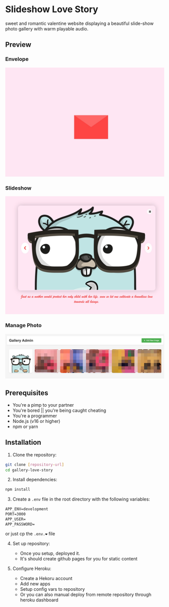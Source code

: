 # Slideshow Love Story

sweet and romantic valentine website displaying a beautiful slide-show photo gallery with warm playable audio.

## Preview

### Envelope
![Gallery Index](preview/index.jpeg)

### Slideshow
![Admin Dashboard](preview/slideshow.jpeg)

### Manage Photo
![Slideshow](preview/manage-photo.jpeg)

## Prerequisites
- You're a pimp to your partner 
- You're bored || you're being caught cheating
- You're a programmer
- Node.js (v16 or higher)
- npm or yarn

## Installation

1. Clone the repository:
```bash
git clone [repository-url]
cd gallery-love-story
```

2. Install dependencies:
```bash
npm install
```

3. Create a `.env` file in the root directory with the following variables:
```env
APP_ENV=development
PORT=3000
APP_USER=
APP_PASSWORD=
```
or just cp the `.env.❤️` file

4. Set up repository:
   - Once you setup, deployed it.
   - It's should create github pages for you for static content

5. Configure Heroku:
   - Create a Hekoru account
   - Add new apps
   - Setup config vars to repository
   - Or you can also manual deploy from remote repository through heroku dashboard 